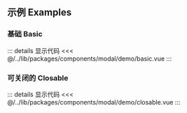 ## 示例 Examples

### 基础 Basic

<Basic/>

::: details 显示代码
<<< @/../lib/packages/components/modal/demo/basic.vue
:::

### 可关闭的 Closable

<Closable/>

::: details 显示代码
<<< @/../lib/packages/components/modal/demo/closable.vue
:::

<script setup>
import Basic from '@/modal/demo/basic.vue'
import Closable from '@/modal/demo/closable.vue'
</script>
